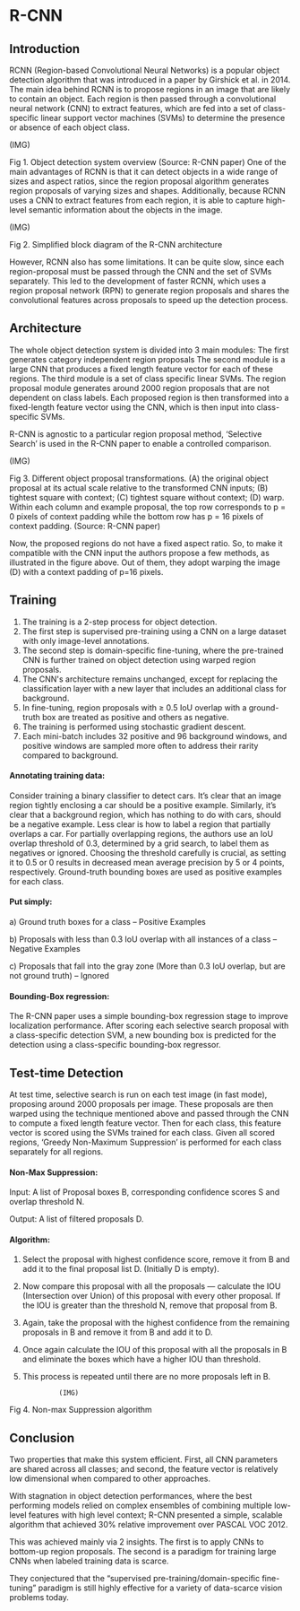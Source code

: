 
# R-CNN
 
## Introduction
RCNN (Region-based Convolutional Neural Networks) is a popular object detection algorithm that was introduced in a paper by Girshick et al. in 2014.
The main idea behind RCNN is to propose regions in an image that are likely to contain an object. Each region is then passed through a convolutional neural network (CNN) to extract features, which are fed into a set of class-specific linear support vector machines (SVMs) to determine the presence or absence of each object class.

 (IMG)
 
Fig 1. Object detection system overview (Source: R-CNN paper)
One of the main advantages of RCNN is that it can detect objects in a wide range of sizes and aspect ratios, since the region proposal algorithm generates region proposals of varying sizes and shapes. Additionally, because RCNN uses a CNN to extract features from each region, it is able to capture high-level semantic information about the objects in the image.

  (IMG)

Fig 2. Simplified block diagram of the R-CNN architecture

However, RCNN also has some limitations. It can be quite slow, since each region-proposal must be passed through the CNN and the set of SVMs separately. This led to the development of faster RCNN, which uses a region proposal network (RPN) to generate region proposals and shares the convolutional features across proposals to speed up the detection process. 
## Architecture
The whole object detection system is divided into 3 main modules:
The first generates category independent region proposals
 The second module is a large CNN that produces a fixed length feature vector for each of these regions.
 The third module is a set of class specific linear SVMs.
The region proposal module generates around 2000 region proposals that are not dependent on class labels. Each proposed region is then transformed into a fixed-length feature vector using the CNN, which is then input into class-specific SVMs.
 
R-CNN is agnostic to a particular region proposal method, ‘Selective Search’ is used in the R-CNN paper to enable a controlled comparison.
 
 (IMG)
 
Fig 3.  Different object proposal transformations. (A) the original object proposal at its actual scale relative to the transformed CNN inputs; (B) tightest square with context; (C) tightest square without context; (D) warp. Within each column and example proposal, the top row corresponds to p = 0 pixels of context padding while the bottom row has p = 16 pixels of context padding. (Source: R-CNN paper)
 
Now, the proposed regions do not have a fixed aspect ratio. So, to make it compatible with the CNN input the authors propose a few methods, as illustrated in the figure above. Out of them, they adopt warping the image (D) with a context padding of p=16 pixels.
 
## Training
1) The training is a 2-step process for object detection.
2) The first step is supervised pre-training using a CNN on a large dataset with only image-level annotations.
3) The second step is domain-specific fine-tuning, where the pre-trained CNN is further trained on object detection using warped region proposals.
4) The CNN's architecture remains unchanged, except for replacing the classification layer with a new layer that includes an additional class for background.
5) In fine-tuning, region proposals with ≥ 0.5 IoU overlap with a ground-truth box are treated as positive and others as negative.
6) The training is performed using stochastic gradient descent.
7) Each mini-batch includes 32 positive and 96 background windows, and positive windows are sampled more often to address their rarity compared to background.
 
#### Annotating training data:
 Consider training a binary classifier to detect cars. It’s clear that an image region tightly enclosing a car should be a positive example. Similarly, it’s clear that a background region, which has nothing to do with cars, should be a negative example.
Less clear is how to label a region that partially overlaps a car. For partially overlapping regions, the authors use an IoU overlap threshold of 0.3, determined by a grid search, to label them as negatives or ignored. Choosing the threshold carefully is crucial, as setting it to 0.5 or 0 results in decreased mean average precision by 5 or 4 points, respectively. Ground-truth bounding boxes are used as positive examples for each class.
 
#### Put simply:  
a) Ground truth boxes for a class – Positive Examples

b) Proposals with less than 0.3 IoU overlap with all instances of a class – Negative Examples

c) Proposals that fall into the gray zone (More than 0.3 IoU overlap, but are not ground truth) – Ignored
 
#### Bounding-Box regression: 
The R-CNN paper uses a simple bounding-box regression stage to improve localization performance. After scoring each selective search proposal with a class-specific detection SVM, a new bounding box is predicted for the detection using a class-specific bounding-box regressor.
 
## Test-time Detection
At test time, selective search is run on each test image (in fast mode), proposing around 2000 proposals per image. These proposals are then warped using the technique mentioned above and passed through the CNN to compute a fixed length feature vector. Then for each class, this feature vector is scored using the SVMs trained for each class. Given all scored regions, ‘Greedy Non-Maximum Suppression’ is performed for each class separately for all regions.

#### Non-Max Suppression:
Input: A list of Proposal boxes B, corresponding confidence scores S and overlap threshold N.

Output: A list of filtered proposals D.
#### Algorithm:
1) Select the proposal with highest confidence score, remove it from B and add it to the final proposal list D. (Initially D is empty).
2) Now compare this proposal with all the proposals — calculate the IOU (Intersection over Union) of this proposal with every other proposal. If the IOU is greater than the threshold N, remove that proposal from B.
3) Again, take the proposal with the highest confidence from the remaining proposals in B and remove it from B and add it to D. 
4) Once again calculate the IOU of this proposal with all the proposals in B and eliminate the boxes which have a higher IOU than threshold.
5) This process is repeated until there are no more proposals left in B.
               
                (IMG)

Fig 4. Non-max Suppression algorithm

## Conclusion
Two properties that make this system efficient. First, all CNN parameters are shared across all classes; and second, the feature vector is relatively low dimensional when compared to other approaches.

With stagnation in object detection performances, where the best performing models relied on complex ensembles of combining multiple low-level features with high level context; R-CNN presented a simple, scalable algorithm that achieved 30% relative improvement over PASCAL VOC 2012.

This was achieved mainly via 2 insights. The first is to apply CNNs to bottom-up region proposals. The second is a paradigm for training large CNNs when labeled training data is scarce.

They conjectured that the “supervised pre-training/domain-specific fine-tuning” paradigm is still highly effective for a variety of data-scarce vision problems today. 



